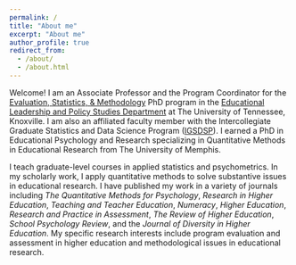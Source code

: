 ```yaml
---
permalink: /
title: "About me"
excerpt: "About me"
author_profile: true
redirect_from: 
  - /about/
  - /about.html
---
```


Welcome! I am an Associate Professor and the Program Coordinator for the [Evaluation, Statistics, & Methodology](https://elps.utk.edu/evaluation-statistics-methodology-phd/) PhD program in the [Educational Leadership and Policy Studies Department](https://elps.utk.edu/) at The University of Tennessee, Knoxville. I am also an affiliated faculty member with the Intercollegiate Graduate Statistics and Data Science Program ([IGSDSP](https://haslam.utk.edu/business-analytics-statistics/masters/)). I earned a PhD in Educational Psychology and Research specializing in Quantitative Methods in Educational Research from The University of Memphis. 

I teach graduate-level courses in applied statistics and psychometrics. In my scholarly work, I apply quantitative methods to solve substantive issues in educational research. I have published my work in a variety of journals including *The Quantitative Methods for Psychology*, *Research in Higher Education*, *Teaching and Teacher Education*, *Numeracy*, *Higher Education*, *Research and Practice in Assessment*, *The Review of Higher Education*, *School Psychology Review*, and the *Journal of Diversity in Higher Education*. My specific research interests include program evaluation and assessment in higher education and methodological issues in educational research.   
